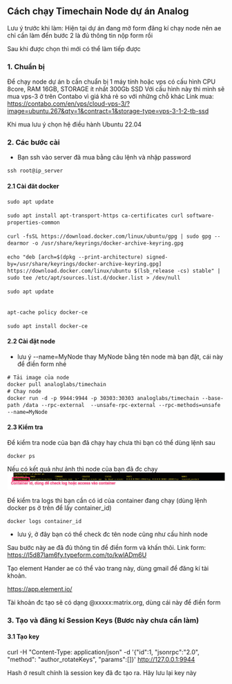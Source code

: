 ## Cách chạy Timechain Node dự án Analog

Lưu ý trước khi làm: Hiện tại dự án đang mở form đăng kí chạy node nên ae chỉ cần làm đến bước 2 là đủ thông tin nộp form rồi 

Sau khi được chọn thì mới có thể làm tiếp được 

### 1. Chuẩn bị 

Để chạy node dự án b cần chuẩn bị 1 máy tính hoặc vps có cấu hình CPU 8core, RAM 16GB, STORAGE ít nhất 300Gb SSD
Với cấu hình này thì mình sẽ mua vps-3 ở trên Contabo vì giá khá rẻ so với những chỗ khác 
Link mua: https://contabo.com/en/vps/cloud-vps-3/?image=ubuntu.267&qty=1&contract=1&storage-type=vps-3-1-2-tb-ssd

Khi mua lưu ý chọn hệ điều hành Ubuntu 22.04

### 2. Các bước cài 

- Bạn ssh vào server đã mua bằng câu lệnh và nhập password

```
ssh root@ip_server
```

#### 2.1 Cài đăt docker 

```
sudo apt update

sudo apt install apt-transport-https ca-certificates curl software-properties-common

curl -fsSL https://download.docker.com/linux/ubuntu/gpg | sudo gpg --dearmor -o /usr/share/keyrings/docker-archive-keyring.gpg

echo "deb [arch=$(dpkg --print-architecture) signed-by=/usr/share/keyrings/docker-archive-keyring.gpg] https://download.docker.com/linux/ubuntu $(lsb_release -cs) stable" | sudo tee /etc/apt/sources.list.d/docker.list > /dev/null

sudo apt update


apt-cache policy docker-ce

sudo apt install docker-ce
```

#### 2.2 Cài đặt node 

* lưu ý --name=MyNode thay MyNode bằng tên node mà bạn đặt, cái này để điền form nhé 
```
# Tải image của node 
docker pull analoglabs/timechain
# Chay node
docker run -d -p 9944:9944 -p 30303:30303 analoglabs/timechain --base-path /data --rpc-external  --unsafe-rpc-external --rpc-methods=unsafe --name=MyNode
```

#### 2.3 Kiểm tra 

Để kiểm tra node của bạn đã chạy hay chưa thì bạn có thể dùng lệnh sau 

```
docker ps
```

Nếu có kết quả như ảnh thì node của bạn đã đc chạy
![plot](./images/anh1.jpg)

Để kiểm tra logs thì bạn cần có id của container đang chạy (dùng lệnh docker ps ở trên để lấy container_id)
```
docker logs container_id
```
* lưu ý, ở đây bạn có thể check đc tên node cũng như cấu hình node 

Sau bước này ae đã đủ thông tin để điền form và khấn thôi. Link form: https://l5d87lam6fy.typeform.com/to/kwlADm6U

Tạo element Hander ae có thể vào trang này, dùng gmail để đăng kí tài khoản. 

https://app.element.io/

Tài khoản đc tạo sẽ có dạng @xxxxx:matrix.org, dùng cái này để điền form

### 3. Tạo và đăng kí Session Keys (Bươc này chưa cần làm)

#### 3.1 Tạo key 

curl -H "Content-Type: application/json" -d '{"id":1, "jsonrpc":"2.0", "method": "author_rotateKeys", "params":[]}' http://127.0.0.1:9944

Hash ở result chính là session key đã đc tạo ra. Hãy lưu lại key này 
